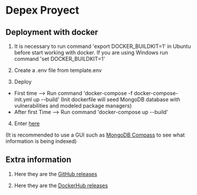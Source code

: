 # Depex Proyect

## Deployment with docker

1. It is necessary to run command 'export DOCKER_BUILDKIT=1' in Ubuntu before start working with docker. If you are using Windows run command 'set DOCKER_BUILDKIT=1'

2. Create a .env file from template.env

3. Deploy
- First time --> Run command 'docker-compose -f docker-compose-init.yml up --build' (Init dockerfile will seed MongoDB database with vulnerabilities and modeled package managers)
- After first Time --> Run command 'docker-compose up --build'

4. Enter [here](http://0.0.0.0:8000/docs)

(It is recommended to use a GUI such as [MongoDB Compass](https://www.mongodb.com/en/products/compass) to see what information is being indexed)

## Extra information

1. Here they are the [GitHub releases](https://github.com/GermanMT/depex/releases)

2. Here they are the [DockerHub releases](https://hub.docker.com/r/germanmt/depex/tags)